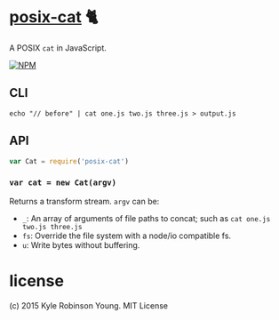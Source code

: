 # [posix-cat](http://pubs.opengroup.org/onlinepubs/9699919799/utilities/cat.html) :cat2:

A POSIX `cat` in JavaScript.

[![NPM](https://nodei.co/npm/posix-cat.png?downloads=true&downloadRank=true&stars=true)](https://nodei.co/npm/posix-cat/)

## CLI

```shell
echo "// before" | cat one.js two.js three.js > output.js
```

## API

```js
var Cat = require('posix-cat')
```

### `var cat = new Cat(argv)`
Returns a transform stream. `argv` can be:

* `_`: An array of arguments of file paths to concat; such as `cat one.js two.js three.js`
* `fs`: Override the file system with a node/io compatible fs.
* `u`: Write bytes without buffering.

# license
(c) 2015 Kyle Robinson Young. MIT License
